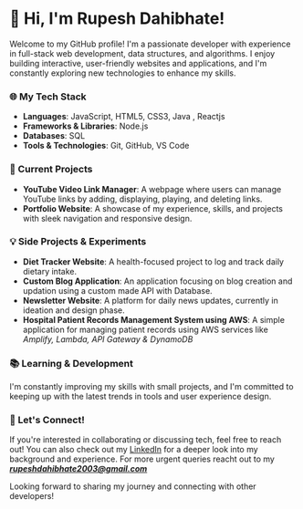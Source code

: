 # 👋 Hi, I'm Rupesh Dahibhate!

Welcome to my GitHub profile! I'm a passionate developer with experience in full-stack web development, data structures, and algorithms. I enjoy building interactive, user-friendly websites and applications, and I'm constantly exploring new technologies to enhance my skills.

### 🌐 My Tech Stack

- **Languages**: JavaScript, HTML5, CSS3, Java , Reactjs
- **Frameworks & Libraries**: Node.js
- **Databases**: SQL
- **Tools & Technologies**: Git, GitHub, VS Code

### 🚀 Current Projects

- **YouTube Video Link Manager**: A webpage where users can manage YouTube links by adding, displaying, playing, and deleting links.
- **Portfolio Website**: A showcase of my experience, skills, and projects with sleek navigation and responsive design.

### 💡 Side Projects & Experiments

- **Diet Tracker Website**: A health-focused project to log and track daily dietary intake.
- **Custom Blog Application**: An application focusing on blog creation and updation using a custom made API with Database.
- **Newsletter Website**: A platform for daily news updates, currently in ideation and design phase.
- **Hospital Patient Records Management System using AWS**: A simple application for managing patient records using AWS services like *Amplify, Lambda, API Gateway & DynamoDB*

### 📚 Learning & Development

I'm constantly improving my skills with small projects, and I'm committed to keeping up with the latest trends in tools and user experience design.

### 🤔 Let's Connect!

If you're interested in collaborating or discussing tech, feel free to reach out! 
You can also check out my [LinkedIn](https://www.linkedin.com/in/rupesh-dahibhate-50b1b7267/) for a deeper look into my background and experience.
For more urgent queries reacht out to my ***rupeshdahibhate2003@gmail.com***

Looking forward to sharing my journey and connecting with other developers!

